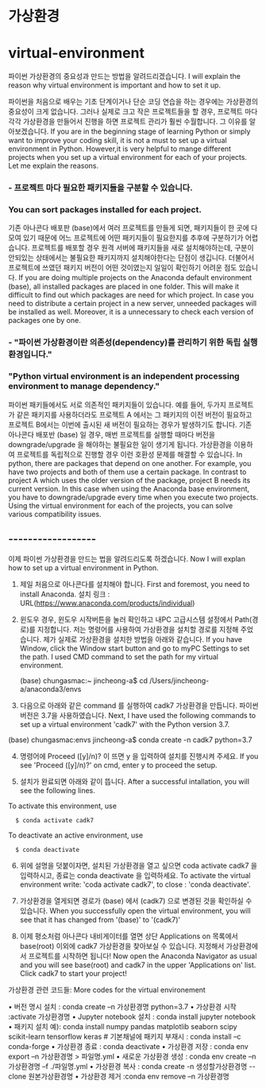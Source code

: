 # 가상환경 
# virtual-environment

파이썬 가상환경의 중요성과 만드는 방법을 알려드리겠습니다.
I will explain the reason why virtual environment is important and how to set it up. 



파이썬을 처음으로 배우는 기초 단계이거나 단순 코딩 연습을 하는 경우에는 가상환경의 중요성이 크게 없습니다. 그러나 실제로 크고 작은 프로젝트들을 할 경우, 프로젝트 마다 각각 가상환경을 만들어서 진행을 하면 프로젝트 관리가 훨씬 수월합니다. 그 이유를 알아보겠습니다.
If you are in the beginning stage of learning Python or simply want to improve your coding skill, it is not a must to set up a virtual environment in Python. However,it is very helpful to mange different projects when you set up a virtual environment for each of your projects. Let me explain the reasons.


### - 프로젝트 마다 필요한 패키지들을 구분할 수 있습니다. 
###   You can sort packages installed for each project. 

 기존 아나콘다 배포판 (base)에서 여러 프로젝트를 만들게 되면, 패키지들이 한 곳에 다 모여 있기 때문에 어느 프로젝트에 어떤 패키지들이 필요한지를 추후에 구분하기가 어렵습니다. 
 프로젝트를 배포할 경우 원격 서버에 패키지들을 새로 설치해야하는데, 구분이 안되있는 상태에서는 불필요한 패키지까지 설치해야한다는 단점이 생깁니다. 
 더불어서 프로젝트에 쓰였던 패키지 버전이 어떤 것이였는지 일일이 확인하기 어려운 점도 있습니다.
If you are doing multiple projects on the Anaconda default environment (base), all installed packages are placed in one folder. This will make it difficult to find out which packages are need for which project. In case you need to distribute a certain project in a new server, unneeded packages will be installed as well. Moreover, it is a unnecessary to check each version of packages one by one. 
 
 
 
 
### - "파이썬 가상환경이란 의존성(dependency)를 관리하기 위한 독립 실행환경입니다." 
###   "Python virtual environment is an independent processing environment to manage dependency."

 파이썬 패키들에서도 서로 의존적인 패키지들이 있습니다. 
 예를 들어, 두가지 프로젝트가 같은 패키지를 사용하더라도 프로젝트 A 에서는 그 패키지의 이전 버전이 필요하고 프로젝트 B에서는 이번에 출시된 새 버전이 필요하는 경우가 발생하기도 합니다.
 기존 아나콘다 배포반 (base) 일 경우, 매번 프로젝트를 실행할 때마다 버전을 downgrade/upgrade 을 해야하는 불필요한 일이 생기게 됩니다. 
 가상환경을 이용하여 프로젝트를 독립적으로 진행할 경우 이런 호환성 문제를 해결할 수 있습니다.
 In python, there are packages that depend on one another. For example, you have two projects and both of them use a certain package. In contrast to project A which uses the older version of the package, project B needs its current version. In this case when using the Anaconda base environment, you have to downgrade/upgrade every time when you execute two projects. Using the virtual environment for each of the projects, you can solve various compatibility issues. 
 
 ## ------------------
 
이제 파이썬 가상환경을 만드는 법을 알려드리도록 하겠습니다.
Now I will explan how to set up a virtual environment in Python. 

1. 제일 처음으로 아나콘다를 설치해야 합니다.
   First and foremost, you need to install Anaconda.
   설치 링크 : URL(https://www.anaconda.com/products/individual)
  
2. 윈도우 경우, 윈도우 시작버튼을 눌러 확인하고 내PC 고급시스템 설정에서 Path(경로)를 지정합니다. 저는 명령어를 사용하여 가상환경을 설치할 경로를 지정해 주었습니다. 
   제가 실제로 가상환경을 설치한 방법을 아래와 같습니다. 
   If you have Window, click the Window start button and go to myPC Settings to set the path. I used CMD command to set the path for my virtual
   environment. 
 
 
   (base) chungasmac:~ jincheong-a$ cd /Users/jincheong-a/anaconda3/envs
   
   
3.  다음으로 아래와 같은 command 를 실행하여 cadk7 가상환경을 만듭니다. 파이썬 버전은 3.7을 사용하였습니다.
    Next, I have used the following commands to set up a virtual environment 'cadk7' with the Python version 3.7.

   (base) chungasmac:envs jincheong-a$ conda create -n cadk7 python=3.7
   
4.  명령어에 Proceed ([y]/n)? 이 뜨면 y 을 입력하여 설치를 진행시켜 주세요.
    If you see 'Proceed ([y]/n)?' on cmd, enter y to proceed the setup.
    
    
5.  설치가 완료되면 아래와 같이 뜹니다.
    After a successful intallation, you will see the following lines. 

  To activate this environment, use  
 
      $ conda activate cadk7
 
  To deactivate an active environment, use
 
      $ conda deactivate

    
6. 위에 설명을 덧붙이자면, 설치된 가상환경을 열고 싶으면 coda activate cadk7 을 입력하시고, 종료는 conda deactivate 을 입력하세요.
   To activate the virtual environment write: 'coda activate cadk7', to close :  'conda deactivate'.

7. 가상환경을 열게되면 경로가 (base) 에서 (cadk7) 으로 변경된 것을 확인하실 수 있습니다. 
   When you successfully open the virtual environment, you will see that it has changed from '(base)' to '(cadk7)'

8. 이제 평소처럼 아나콘다 내비게이터를 열면 상단 Applications on 목록에서 base(root) 이외에 cadk7 가상환경을 찾아보실 수 있습니다. 지정해서 가상환경에서 프로젝트를 시작하면 됩니다!
   Now open the Anaconda Navigator as usual and you will see base(root) and cadk7 in the upper 'Applications on' list. Click cadk7 to start your project!


가상환경 관련 코드들:
More codes for the virtual environement

• 버전 명시 설치 : conda create –n 가상환경명 python=3.7
• 가상환경 시작 :activate 가상환경명
• Jupyter notebook 설치 : conda install jupyter notebook
• 패키지 설치 예): conda install numpy pandas matplotlib seaborn scipy scikit-learn tensorflow keras
           # 기본채널에 패키지 부재시 : conda install –c conda-forge
• 가상환경 종료 : conda deactivate
• 가상환경 저장 : conda env export –n 가상환경명 > 파일명.yml
• 새로운 가상환경 생성 : conda env create –n 가상환경명 –f ./파일명.yml
• 가상환경 복사 : conda create -n 생성할가상환경명 --clone 원본가상환경명
• 가상환경 제거 :conda env remove –n 가상환경명
